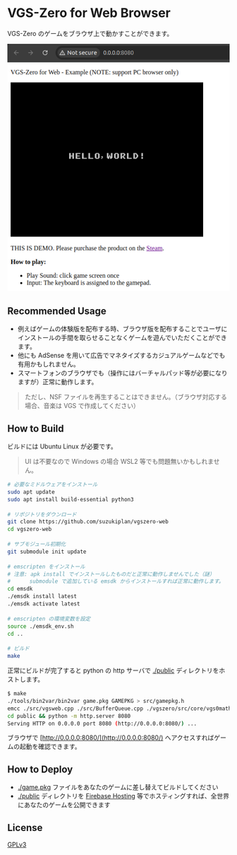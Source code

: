 # VGS-Zero for Web Browser

VGS-Zero のゲームをブラウザ上で動かすことができます。

![preview.png](./preview.png)

## Recommended Usage

- 例えばゲームの体験版を配布する時、ブラウザ版を配布することでユーザにインストールの手間を取らせることなくゲームを遊んでいただくことができます。
- 他にも AdSense を用いて広告でマネタイズするカジュアルゲームなどでも有用かもしれません。
- スマートフォンのブラウザでも（操作にはバーチャルパッド等が必要になりますが）正常に動作します。

> ただし、NSF ファイルを再生することはできません。（ブラウザ対応する場合、音楽は VGS で作成してください）

## How to Build

ビルドには Ubuntu Linux が必要です。

> UI は不要なので Windows の場合 WSL2 等でも問題無いかもしれません。

```bash
# 必要なミドルウェアをインストール
sudo apt update
sudo apt install build-essential python3

# リポジトリをダウンロード
git clone https://github.com/suzukiplan/vgszero-web
cd vgszero-web

# サブモジュール初期化
git submodule init update

# emscripten をインストール
# 注意: apk install でインストールしたものだと正常に動作しませんでした（謎）
#      submodule で追加している emsdk からインストールすれば正常に動作します。
cd emsdk
./emsdk install latest
./emsdk activate latest

# emscripten の環境変数を設定
source ./emsdk_env.sh
cd ..

# ビルド
make
```

正常にビルドが完了すると python の http サーバで [./public](./public/) ディレクトリをホストします。

```bash
$ make
./tools/bin2var/bin2var game.pkg GAMEPKG > src/gamepkg.h
emcc ./src/vgsweb.cpp ./src/BufferQueue.cpp ./vgszero/src/core/vgs0math.c ./vgszero/src/core/vgstone.c ./vgszero/src/core/nsf/xgm/devices/Sound/rom_tndtable.c ./vgszero/src/core/nsf/xgm/player/nsf/nsf.cpp ./vgszero/src/core/nsf/xgm/devices/CPU/nes_cpu.cpp ./vgszero/src/core/nsf/xgm/devices/Sound/nes_vrc6.cpp ./vgszero/src/core/nsf/xgm/devices/Sound/nes_apu.cpp ./vgszero/src/core/nsf/xgm/devices/Sound/nes_dmc.cpp ./vgszero/src/core/nsf/xgm/devices/Memory/nsf2_vectors.cpp ./vgszero/src/core/nsf/xgm/devices/Memory/nes_bank.cpp ./vgszero/src/core/nsf/xgm/devices/Memory/nes_mem.cpp ./vgszero/src/core/nsf/xgm/devices/Misc/nsf2_irq.cpp ./vgszero/src/core/nsf/xgm/devices/Audio/rconv.cpp -s WASM=1 -s USE_SDL=2 -O3 -o public/index.js
cd public && python -m http.server 8080
Serving HTTP on 0.0.0.0 port 8080 (http://0.0.0.0:8080/) ...
```

ブラウザで [http://0.0.0.0:8080/](http://0.0.0.0:8080/) へアクセスすればゲームの起動を確認できます。

## How to Deploy

- [./game.pkg](./game.pkg) ファイルをあなたのゲームに差し替えてビルドしてください
- [./public](./public/) ディレクトリを [Firebase Hosting](https://firebase.google.com/docs/hosting?hl=ja) 等でホスティングすれば、全世界にあなたのゲームを公開できます

## License

[GPLv3](./LICENSE.txt)
